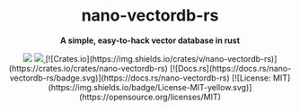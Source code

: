 <div align="center">
  <h1>nano-vectordb-rs</h1>
  <p><strong>A simple, easy-to-hack vector database in rust</strong></p>
  <p>
    <img src="https://img.shields.io/badge/built_with-Rust-dca282.svg?style=flat-square">
    <a href="https://codecov.io/github/amrit110/nano-vectordb-rs"> 
      <img src="https://codecov.io/github/amrit110/nano-vectordb-rs/graph/badge.svg">
    </a>
    [![Crates.io](https://img.shields.io/crates/v/nano-vectordb-rs)](https://crates.io/crates/nano-vectordb-rs)
    [![Docs.rs](https://docs.rs/nano-vectordb-rs/badge.svg)](https://docs.rs/nano-vectordb-rs)
    [![License: MIT](https://img.shields.io/badge/License-MIT-yellow.svg)](https://opensource.org/licenses/MIT)
  </p>
</div>



